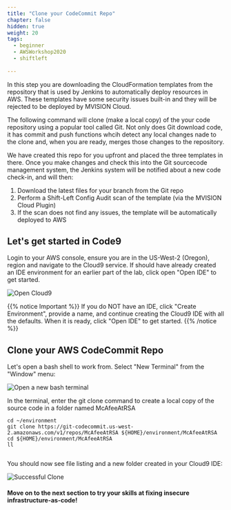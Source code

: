 ```yaml
---
title: "Clone your CodeCommit Repo"
chapter: false
hidden: true
weight: 20
tags:
  - beginner
  - AWSWorkshop2020
  - shiftleft
  
---
```


In this step you are downloading the CloudFormation templates from the repository that is used by Jenkins to automatically deploy resources in AWS.  These templates have some security issues built-in and they will be rejected to be deployed by MVISION Cloud.

The following command will clone (make a local copy) of the your code repository using a popular tool called Git.  Not only does Git download code, it has commit and push functions whcih detect any local changes nade to the clone and, when you are ready, merges those changes to the repository.

We have created this repo for you upfront and placed the three templates in there. Once you make changes and check this into the Git sourcecode management system, the Jenkins system will be notified about a new code check-in, and will then:

1. Download the latest files for your branch from the Git repo
1. Perform a Shift-Left Config Audit scan of the template (via the MVISION Cloud Plugin)
1. If the scan does not find any issues, the template will be automatically deployed to AWS

## Let's get started in Code9

Login to your AWS console, ensure you are in the US-West-2 (Oregon), region and navigate to the Cloud9 service.  If should have already created an IDE environment for an earlier part of the lab, click open "Open IDE" to get started.

![Open Cloud9](/images/mfe/opencloud9.png?classes=border,shadow)

{{% notice Important %}}
If you do NOT have an IDE, click "Create Environment", provide a name, and continue creating the Cloud9 IDE with all the defaults.  When it is ready, click "Open IDE" to get started.
{{% /notice %}}

## Clone your AWS CodeCommit Repo

Let's open a bash shell to work from.  Select "New Terminal" from the "Window" menu:

![Open a new bash terminal](/images/mfe/newterminal.png?classes=border,shadow)

In the terminal, enter the git clone command to create a local copy of the source code in a folder named McAfeeAtRSA

```
cd ~/environment
git clone https://git-codecommit.us-west-2.amazonaws.com/v1/repos/McAfeeAtRSA ${HOME}/environment/McAfeeAtRSA
cd ${HOME}/environment/McAfeeAtRSA
ll


```

You should now see file listing and a new folder created in your Cloud9 IDE:

![Successful Clone](/images/mfe/successfulclone.png?classes=border,shadow)

#### Move on to the next section to try your skills at fixing insecure infrastructure-as-code!
